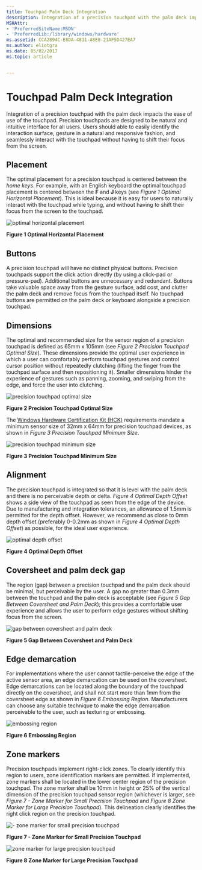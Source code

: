 ```yaml
---
title: Touchpad Palm Deck Integration
description: Integration of a precision touchpad with the palm deck impacts the ease of use of the touchpad.
MSHAttr:
- 'PreferredSiteName:MSDN'
- 'PreferredLib:/library/windows/hardware'
ms.assetid: CCA2894C-E8DA-4811-A8E0-21AF5D427EA7
ms.author: eliotgra
ms.date: 05/02/2017
ms.topic: article


---
```


# Touchpad Palm Deck Integration


Integration of a precision touchpad with the palm deck impacts the ease of use of the touchpad. Precision touchpads are designed to be natural and intuitive interface for all users. Users should able to easily identify the interaction surface, gesture in a natural and responsive fashion, and seamlessly interact with the touchpad without having to shift their focus from the screen.

## Placement


The optimal placement for a precision touchpad is centered between the *home keys*. For example, with an English keyboard the optimal touchpad placement is centered between the **F** and **J** keys (see *Figure 1 Optimal Horizontal Placement*). This is ideal because it is easy for users to naturally interact with the touchpad while typing, and without having to shift their focus from the screen to the touchpad.

![optimal horizontal placement](../images/implementationfig10optimalhorizontalplacementzerooffset.jpg)

**Figure 1 Optimal Horizontal Placement**

## <a href="" id="buttons-"></a>Buttons


A precision touchpad will have no distinct physical buttons. Precision touchpads support the click action directly (by using a click-pad or pressure-pad). Additional buttons are unnecessary and redundant. Buttons take valuable space away from the gesture surface, add cost, and clutter the palm deck and remove focus from the touchpad itself. No touchpad buttons are permitted on the palm deck or keyboard alongside a precision touchpad.

## Dimensions


The optimal and recommended size for the sensor region of a precision touchpad is defined as 65mm x 105mm (see *Figure 2 Precision Touchpad Optimal Size*). These dimensions provide the optimal user experience in which a user can comfortably perform touchpad gestures and control cursor position without repeatedly clutching (lifting the finger from the touchpad surface and then repositioning it). Smaller dimensions hinder the experience of gestures such as panning, zooming, and swiping from the edge, and force the user into clutching.

![precision touchpad optimal size](../images/implementationfig9optimalsize.png)

**Figure 2 Precision Touchpad Optimal Size**

The [Windows Hardware Certification Kit (HCK)](http://go.microsoft.com/fwlink/p/?LinkID=330443) requirements mandate a minimum sensor size of 32mm x 64mm for precision touchpad devices, as shown in *Figure 3 Precision Touchpad Minimum Size*.

![precision touchpad minimum size](../images/implementationfig8minsize.jpg)

**Figure 3 Precision Touchpad Minimum Size**

## Alignment


The precision touchpad is integrated so that it is level with the palm deck and there is no perceivable depth or delta. *Figure 4 Optimal Depth Offset* shows a side view of the touchpad as seen from the edge of the device. Due to manufacturing and integration tolerances, an allowance of 1.5mm is permitted for the depth offset. However, we recommend as close to 0mm depth offset (preferably 0-0.2mm as shown in *Figure 4 Optimal Depth Offset*) as possible, for the ideal user experience.

![optimal depth offset](../images/igfig4optimaldepthoffset.png)

**Figure 4 Optimal Depth Offset**

## <a href="" id="coversheet-and-palm-deck-gap-"></a>Coversheet and palm deck gap


The region (gap) between a precision touchpad and the palm deck should be minimal, but perceivable by the user. A gap no greater than 0.3mm between the touchpad and the palm deck is acceptable (see *Figure 5 Gap Between Coversheet and Palm Deck*); this provides a comfortable user experience and allows the user to perform edge gestures without shifting focus from the screen.

![gap between coversheet and palm deck ](../images/igfig5gap.jpg)

**Figure 5 Gap Between Coversheet and Palm Deck**

## <a href="" id="edge-demarcation-"></a>Edge demarcation


For implementations where the user cannot tactile-perceive the edge of the active sensor area, an edge demarcation can be used on the coversheet. Edge demarcations can be located along the boundary of the touchpad directly on the coversheet, and shall not start more than 1mm from the coversheet edge as shown in *Figure 6 Embossing Region*. Manufacturers can choose any suitable technique to make the edge demarcation perceivable to the user, such as texturing or embossing.

![embossing region ](../images/igfig6embossingregion.png)

**Figure 6 Embossing Region**

## Zone markers


Precision touchpads implement right-click zones. To clearly identify this region to users, zone identification markers are permitted. If implemented, zone markers shall be located in the lower center region of the precision touchpad. The zone marker shall be 10mm in height or 25% of the vertical dimension of the precision touchpad sensor region (whichever is larger, see *Figure 7 - Zone Marker for Small Precision Touchpad* and *Figure 8 Zone Marker for Large Precision Touchpad*). This delineation clearly identifies the right click region on the precision touchpad.

![- zone marker for small precision touchpad](../images/igfig7zonemarkersmall.png)

**Figure 7 - Zone Marker for Small Precision Touchpad**

![zone marker for large precision touchpad](../images/igfig8zonemarkerlarge.png)

**Figure 8 Zone Marker for Large Precision Touchpad**

 

 






